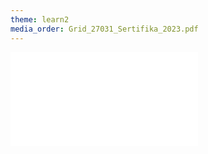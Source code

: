 ```yaml
---
theme: learn2
media_order: Grid_27031_Sertifika_2023.pdf
---
```


![hustlin_erd](Grid_27031_Sertifika_2023.pdf)